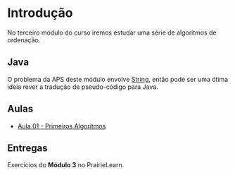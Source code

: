 # Introdução

No terceiro módulo do curso iremos estudar uma série de algoritmos de ordenação. 


## Java

O problema da APS deste módulo envolve [String](../00-Algoritmos/java/strings.md), então pode ser uma ótima ideia rever a tradução de pseudo-código para Java. 

## Aulas

- [Aula 01 - Primeiros Algoritmos](ordenacao-simples.md)
<!-- - Aula 02 - Divisão e conquista - [Quick sort](quick-sort.md)
- Aula 03 - Divisão e conquista II - [Merge sort](merge-sort.md) -->

## Entregas

Exercícios do **Módulo 3** no PrairieLearn.


